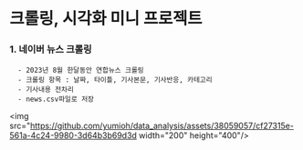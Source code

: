 # 크롤링, 시각화 미니 프로젝트

### 1. 네이버 뉴스 크롤링
      - 2023년 8월 한달동안 연합뉴스 크롤링 
      - 크롤링 항목 : 날짜, 타이틀, 기사본문, 기사반응, 카테고리
      - 기사내용 전차리 
      - news.csv파일로 저장



<img src="https://github.com/yumioh/data_analysis/assets/38059057/cf27315e-561a-4c24-9980-3d64b3b69d3d width="200" height="400"/>



